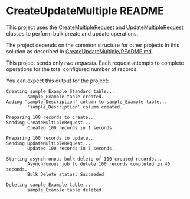 ﻿# CreateUpdateMultiple README

This project uses the [CreateMultipleRequest](https://learn.microsoft.com/dotnet/api/microsoft.xrm.sdk.messages.createmultiplerequest) and [UpdateMultipleRequest](https://learn.microsoft.com/dotnet/api/microsoft.xrm.sdk.messages.updatemultiplerequest) classes to perform bulk create and update operations.

The project depends on the common structure for other projects in this solution as described in [CreateUpdateMultiple/README.md](../README.md).

This project sends only *two requests*. Each request attempts to complete operations for the total configured number of records.

You can expect this output for the project:

```output
Creating sample_Example Standard table...
        sample_Example table created.
Adding 'sample_Description' column to sample_Example table...
        'sample_Description' column created.

Preparing 100 records to create..
Sending CreateMultipleRequest...
        Created 100 records in 1 seconds.

Preparing 100 records to update..
Sending UpdateMultipleRequest...
        Updated 100 records in 3 seconds.

Starting asynchronous bulk delete of 100 created records...
        Asynchronous job to delete 100 records completed in 40 seconds.
        Bulk Delete status: Succeeded

Deleting sample_Example table...
        sample_Example table deleted.
```

